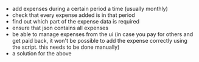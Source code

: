 - add expenses during a certain period a time (usually monthly)
- check that every expense added is in that period
- find out which part of the expense data is required
- ensure that json contains all expenses
- be able to manage expenses from the ui (in case you pay for others and get paid back, it won't be possible to add the expense correctly using the script. this needs to be done manually)
- a solution for the above